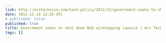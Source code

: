 ```yaml
---
link: http://arstechnica.com/tech-policy/2012/12/government-seeks-to-shut-down-nsa-wiretapping-lawsuit/
date: 2012-12-14 23:35 UTC
# published: false
published: true
title: Government seeks to shut down NSA wiretapping lawsuit | Ars Technica
tags: []
---
```



